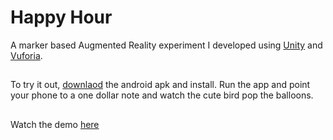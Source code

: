 # Happy Hour
A marker based Augmented Reality experiment I developed using [Unity](https://unity3d.com/) and [Vuforia](https://www.vuforia.com/).
##
To try it out, [downlaod](https://github.com/thekolapo/happy-hour/blob/master/Happy%20Hour.apk) the android apk and install. Run the app and point your phone to a one dollar note and watch the cute bird pop the balloons.
##
Watch the demo [here](https://twitter.com/kolapo_/status/896677421243564033)

